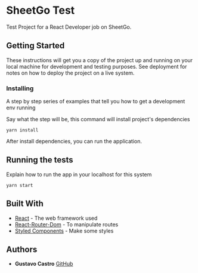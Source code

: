 # SheetGo Test

Test Project for a React Developer job on SheetGo.

## Getting Started

These instructions will get you a copy of the project up and running on your local machine for development and testing purposes. See deployment for notes on how to deploy the project on a live system.

### Installing

A step by step series of examples that tell you how to get a development env running

Say what the step will be, this command will install project's dependencies 

```
yarn install
```
After install dependencies, you can run the application.

## Running the tests

Explain how to run the app in your localhost for this system

```
yarn start
```

## Built With

* [React](https://reactjs.org/docs/getting-started.html) - The web framework used
* [React-Router-Dom](https://github.com/ReactTraining/react-router/tree/master/packages/react-router-dom) - To manipulate routes
* [Styled Components](https://github.com/styled-components/styled-components) - Make some styles


## Authors

* **Gustavo Castro** [GitHub](https://github.com/gustavohcastro)

